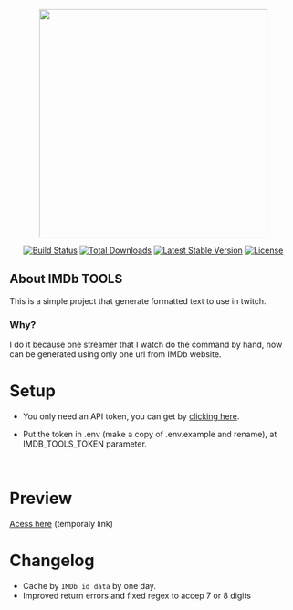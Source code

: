 <p align="center"><a href="https://laravel.com" target="_blank"><img src="https://raw.githubusercontent.com/laravel/art/master/logo-lockup/5%20SVG/2%20CMYK/1%20Full%20Color/laravel-logolockup-cmyk-red.svg" width="400"></a></p>

<p align="center">
<a href="https://travis-ci.org/laravel/framework"><img src="https://travis-ci.org/laravel/framework.svg" alt="Build Status"></a>
<a href="https://packagist.org/packages/laravel/framework"><img src="https://img.shields.io/packagist/dt/laravel/framework" alt="Total Downloads"></a>
<a href="https://packagist.org/packages/laravel/framework"><img src="https://img.shields.io/packagist/v/laravel/framework" alt="Latest Stable Version"></a>
<a href="https://packagist.org/packages/laravel/framework"><img src="https://img.shields.io/packagist/l/laravel/framework" alt="License"></a>
</p>

## About IMDb TOOLS

This is a simple project that generate formatted text to use in twitch.

### Why?

I do it because one streamer that I watch do the command by hand, now can be generated using only one url from IMDb website.

# Setup

- You only need an API token, you can get by [clicking here](https://www.myapifilms.com/token.do).

- Put the token in .env (make a copy of .env.example and rename), at IMDB_TOOLS_TOKEN parameter.

<br>

# Preview

[Acess here](http://129.148.50.95/) (temporaly link)

# Changelog

- Cache by `IMDb id data` by one day.
- Improved return errors and fixed regex to accep 7 or 8 digits
